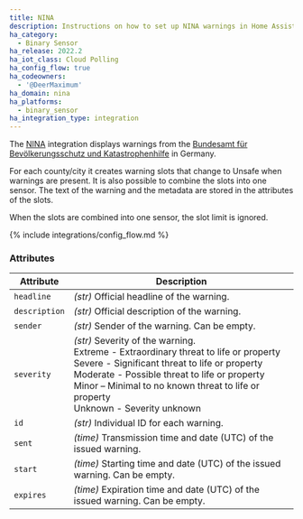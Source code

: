 ```yaml
---
title: NINA
description: Instructions on how to set up NINA warnings in Home Assistant.
ha_category:
  - Binary Sensor
ha_release: 2022.2
ha_iot_class: Cloud Polling
ha_config_flow: true
ha_codeowners:
  - '@DeerMaximum'
ha_domain: nina
ha_platforms:
  - binary_sensor
ha_integration_type: integration
---
```


The [NINA](https://www.bbk.bund.de/DE/Warnung-Vorsorge/Warn-App-NINA/warn-app-nina_node.html) integration displays warnings from the [Bundesamt für Bevölkerungsschutz und Katastrophenhilfe](https://www.bbk.bund.de/) in Germany.

For each county/city it creates warning slots that change to Unsafe when warnings are present. It is also possible to combine the slots into one sensor. The text of the warning and the metadata are stored in the attributes of the slots.

<p class='note'>
When the slots are combined into one sensor, the slot limit is ignored.
</p>

{% include integrations/config_flow.md %}

### Attributes

| Attribute    | Description                            |
| ------------ | -------------------------------------- |
| `headline` | *(str)* Official headline of the warning. |
| `description` | *(str)* Official description of the warning. |
| `sender` | *(str)* Sender of the warning. Can be empty. |
| `severity` | *(str)* Severity of the warning. <br>Extreme - Extraordinary threat to life or property <br>Severe - Significant threat to life or property <br>Moderate - Possible threat to life or property <br>Minor – Minimal to no known threat to life or property <br>Unknown - Severity unknown |
| `id` | *(str)* Individual ID for each warning. |
| `sent` | *(time)* Transmission time and date (UTC) of the issued warning. |
| `start` | *(time)* Starting time and date (UTC) of the issued warning. Can be empty. |
| `expires` | *(time)* Expiration time and date (UTC) of the issued warning. Can be empty. |
